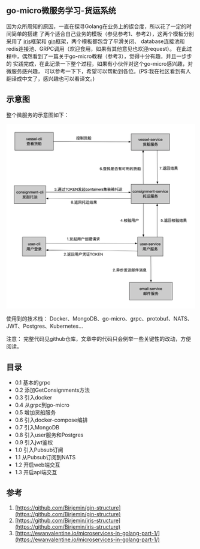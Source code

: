 ## go-micro微服务学习-货运系统
因为众所周知的原因，一直在探寻Golang在业务上的锲合度，所以花了一定的时间简单的搭建
了两个适合自己业务的模板（参见参考1、参考2），这两个模板分别采用了
[iris](http://github.com/kataras/iris)框架和
[gin](http://github.com/gin-gonic/gin)框架，两个模板都包含了平滑关闭、
database连接池和redis连接池、GRPC调用（欢迎食用，如果有其他意见也欢迎request）。
在此过程中，偶然看到了一篇关于go-micro教程（参考3），觉得十分有趣，并且一步步的
实践完成，在此记录一下整个过程，如果有小伙伴对这个go-micro感兴趣，对微服务感兴趣，
可以参考一下下，希望可以帮助到各位。(PS:我在社区看到有人翻译成中文了，感兴趣也可以看译文。)

## 示意图

整个微服务的示意图如下：

![示意图](./img/2019122800.png)

使用到的技术栈：
Docker、MongoDB、go-micro、grpc、protobuf、NATS、JWT、Postgres、Kubernetes...

注意：
完整代码见github仓库，文章中的代码只会例举一些关键性的改动，方便阅读。

## 目录

* 0.1 基本的grpc
* 0.2 添加GetConsignments方法
* 0.3 引入docker
* 0.4 从grpc到go-micro
* 0.5 增加货船服务
* 0.6 引入docker-compose编排
* 0.7 引入MongoDB
* 0.8 引入user服务和Postgres
* 0.9 引入jwt鉴权
* 1.0 引入Pubsub订阅
* 1.1 从Pubsub订阅到NATS
* 1.2 开启web端交互
* 1.3 开启api端交互

## 参考
1. [https://github.com/Birjemin/gin-structure](https://github.com/Birjemin/gin-structure)
2. [https://github.com/Birjemin/iris-structure](https://github.com/Birjemin/iris-structure)
3. [https://ewanvalentine.io/microservices-in-golang-part-1/](https://ewanvalentine.io/microservices-in-golang-part-1/)